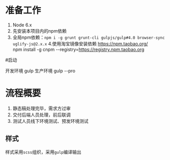 # 准备工作

1. Node 6.x
2. 先安装本项目内的npm依赖
3. 全局npm依赖：`npm i -g grunt grunt-cli gulpjs/gulp#4.0 browser-sync uglify-js@2.x.x`
4.使用淘宝镜像安装依赖 https://npm.taobao.org/  
npm install -g cnpm --registry=https://registry.npm.taobao.org

#启动

开发环境 gulp 
生产环境 gulp --pro


# 流程概要

1. 静态稿处理完毕，需求方过审
2. 交付后端人员处理，前后联调
3. 测试人员线下环境测试、预发环境测试


## 样式

样式采用`scss`组织，采用`gulp`编译输出

